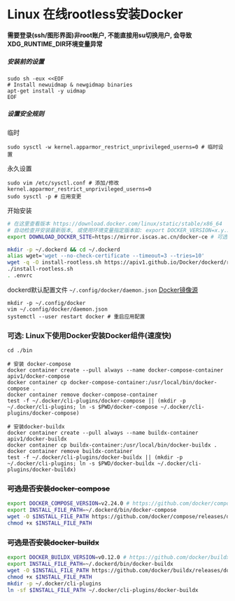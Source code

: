 # Linux 在线rootless安装Docker

**需要登录(ssh/图形界面)非root账户, 不能直接用su切换用户, 会导致XDG_RUNTIME_DIR环境变量异常**

##### 安装前的设置
```shell
sudo sh -eux <<EOF
# Install newuidmap & newgidmap binaries
apt-get install -y uidmap
EOF
```

##### 设置安全规则

临时
```shell
sudo sysctl -w kernel.apparmor_restrict_unprivileged_userns=0 # 临时设置
```

永久设置
```shell
sudo vim /etc/sysctl.conf # 添加/修改 kernel.apparmor_restrict_unprivileged_userns=0
sudo sysctl -p # 应用变更
```


开始安装
```bash
# 在这里查看版本 https://download.docker.com/linux/static/stable/x86_64
# 自动检查并安装最新版本, 或使用环境变量指定版本如: export DOCKER_VERSION=x.y.z
export DOWNLOAD_DOCKER_SITE=https://mirror.iscas.ac.cn/docker-ce # 可选， 使用镜像站点下载

mkdir -p ~/.dockerd && cd ~/.dockerd
alias wget='wget --no-check-certificate --timeout=3 --tries=10'
wget -q -O install-rootless.sh https://apiv1.github.io/Docker/dockerd/rootless/install-rootless.sh && chmod +x install-rootless.sh
./install-rootless.sh
. .envrc
```

dockerd默认配置文件 ```~/.config/docker/daemon.json```
[Docker镜像源](../../Mirrors/Docker镜像源.md)
```shell
mkdir -p ~/.config/docker
vim ~/.config/docker/daemon.json
systemctl --user restart docker # 重启应用配置
```

### 可选: Linux下使用Docker安装Docker组件(速度快)
```shell
cd ./bin

# 安装 docker-compose
docker container create --pull always --name docker-compose-container apiv1/docker-compose
docker container cp docker-compose-container:/usr/local/bin/docker-compose .
docker container remove docker-compose-container
test -f ~/.docker/cli-plugins/docker-compose || (mkdir -p ~/.docker/cli-plugins; ln -s $PWD/docker-compose ~/.docker/cli-plugins/docker-compose)

# 安装docker-buildx
docker container create --pull always --name buildx-container apiv1/docker-buildx
docker container cp buildx-container:/usr/local/bin/docker-buildx .
docker container remove buildx-container
test -f ~/.docker/cli-plugins/docker-buildx || (mkdir -p ~/.docker/cli-plugins; ln -s $PWD/docker-buildx ~/.docker/cli-plugins/docker-buildx)
```

### ~~可选是否安装docker-compose~~

```bash
export DOCKER_COMPOSE_VERSION=v2.24.0 # https://github.com/docker/compose/releases/latest
export INSTALL_FILE_PATH=~/.dockerd/bin/docker-compose
wget -O $INSTALL_FILE_PATH https://github.com/docker/compose/releases/download/$DOCKER_COMPOSE_VERSION/docker-compose-linux-$(uname -m)
chmod +x $INSTALL_FILE_PATH
```

### ~~可选是否安装docker-buildx~~

```bash
export DOCKER_BUILDX_VERSION=v0.12.0 # https://github.com/docker/buildx/releases
export INSTALL_FILE_PATH=~/.dockerd/bin/docker-buildx
wget -O $INSTALL_FILE_PATH https://github.com/docker/buildx/releases/download/$DOCKER_BUILDX_VERSION/buildx-$DOCKER_BUILDX_VERSION.linux-$(uname -m)
chmod +x $INSTALL_FILE_PATH
mkdir -p ~/.docker/cli-plugins
ln -sf $INSTALL_FILE_PATH ~/.docker/cli-plugins/docker-buildx
```
